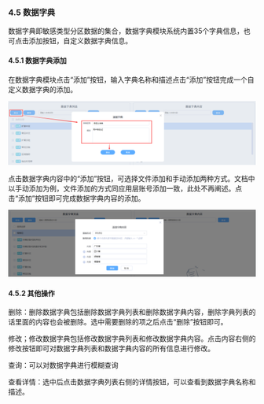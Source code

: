 ### 4.5 数据字典

数据字典即敏感类型分区数据的集合，数据字典模块系统内置35个字典信息，也可点击添加按钮，自定义数据字典信息。

#### 4.5.1 数据字典添加

在数据字典模块点击“添加”按钮，输入字典名称和描述点击“添加”按钮完成一个自定义数据字典的添加。

![](/images/operation/rule/config/config_7.png) 

点击数据字典内容中的“添加”按钮，可选择文件添加和手动添加两种方式。文档中以手动添加为例，文件添加的方式同应用层账号添加一致，此处不再阐述。点击“添加”按钮即可完成数据字典内容的添加。

![](/images/operation/rule/config/config_8.png) 

#### 4.5.2 其他操作

删除：删除数据字典包括删除数据字典列表和删除数据字典内容，删除字典列表的话里面的内容也会被删除。选中需要删除的项之后点击“删除”按钮即可。

修改；修改数据字典包括修改数据字典列表和修改数据字典内容。点击内容右侧的修改按钮即可对数据字典列表和数据字典内容的所有信息进行修改。

查询：可以对数据字典进行模糊查询

查看详情：选中后点击数据字典列表右侧的详情按钮，可以查看到数据字典名称和描述。
